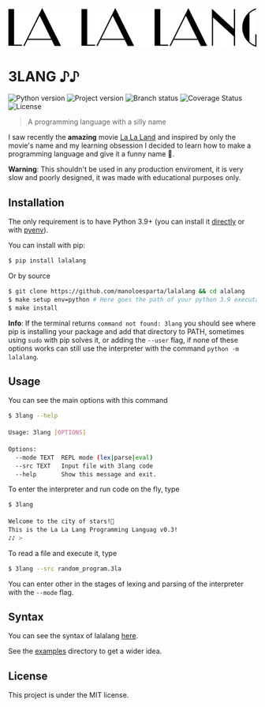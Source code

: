 ![La La Lang Logo](./docs/logo.png)

# 3LANG ♪♪

![Python version](https://img.shields.io/badge/Python-3.9%2B-blue)
![Project version](https://img.shields.io/badge/Version-1.0.2-blueviolet)
![Branch status](https://github.com/manoloesparta/lalalang/actions/workflows/main.yml/badge.svg)
![Coverage Status](https://coveralls.io/repos/github/manoloesparta/lalalang/badge.svg?t=xGQ81l)
![License](https://img.shields.io/badge/License-MIT-red)

> A programming language with a silly name 

I saw recently the **amazing** movie [La La Land](https://www.youtube.com/watch?v=xVVqlm8Fq3Y) and inspired by only the movie's name and my learning obsession I decided to learn how to make a programming language and give it a funny name 🙂. 

**Warning**: This shouldn't be used in any production enviroment, it is very slow and poorly designed, it was made with educational purposes only.

## Installation

The only requirement is to have Python 3.9+ (you can install it [directly](https://www.python.org/downloads/release/python-396/) or with [pyenv](https://github.com/pyenv/pyenv)).

You can install with pip:

```bash
$ pip install lalalang
```

Or by source

```bash
$ git clone https://github.com/manoloesparta/lalalang && cd alalang
$ make setup env=python # Here goes the path of your python 3.9 executable
$ make install
```

**Info**: If the terminal returns `command not found: 3lang` you should see where pip is installing your package and add that directory to PATH, sometimes using `sudo` with pip solves it, or adding the `--user` flag, if none of these options works can still use the interpreter with the command `python -m lalalang`.

## Usage

You can see the main options with this command

```bash
$ 3lang --help

Usage: 3lang [OPTIONS]

Options:
  --mode TEXT  REPL mode (lex|parse|eval)
  --src TEXT   Input file with 3lang code
  --help       Show this message and exit.
```

To enter the interpreter and run code on the fly, type

```bash
$ 3lang

Welcome to the city of stars!🌟
This is the La La Lang Programming Languag v0.3!
♪♪ > 
```

To read a file and execute it, type

```bash
$ 3lang --src random_program.3la
```

You can enter other in the stages of lexing and parsing of the interpreter with the ```--mode``` flag.

## Syntax

You can see the syntax of lalalang [here](./docs).

See the [examples](./examples) directory to get a wider idea.

## License

This project is under the MIT license.
